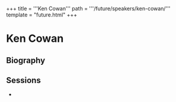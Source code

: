 +++
title = '''Ken Cowan'''
path = '''/future/speakers/ken-cowan/'''
template = "future.html"
+++

<h1>Ken Cowan</h1>
<h2>Biography</h2>
<p></p>
<h2>Sessions</h2>
<ul><li><bound method Session.link of Session(data=SessionData(session_description='', session_end_date_time=datetime.datetime(2024, 7, 2, 12, 15), session_name='Ken Cowan', session_start_date_time=datetime.datetime(2024, 7, 2, 11, 30), session_stub='34AB2698-1176-4FAA-A8DB-94740D9C2185', speaker_category=['Organist'], speakers=['16B0222C-4452-4E7A-9AC8-13C07E7D0175'], timezone_name='Pacific Time', updated_date=datetime.date(2023, 9, 4)), updated=False, deleted=False)></li>

